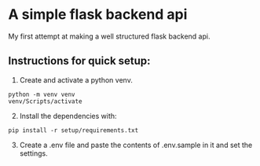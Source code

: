 # A simple flask backend api

My first attempt at making a well structured flask backend api.

## Instructions for quick setup:

1. Create and activate a python venv.

```
python -m venv venv
venv/Scripts/activate
```

2. Install the dependencies with:

```
pip install -r setup/requirements.txt
```

3. Create a .env file and paste the contents of .env.sample in it and set the settings.
